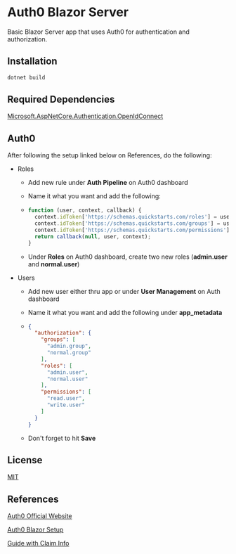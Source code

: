 # Auth0 Blazor Server

Basic Blazor Server app that uses Auth0 for authentication and authorization.

## Installation

```c#
dotnet build
```

## Required Dependencies

[Microsoft.AspNetCore.Authentication.OpenIdConnect](https://www.nuget.org/packages/Microsoft.AspNetCore.Authentication.OpenIdConnect)

## Auth0

After following the setup linked below on References, do the following:

* Roles

  * Add new rule under **Auth Pipeline** on Auth0 dashboard

  * Name it what you want and add the following:

  * ```javascript
    function (user, context, callback) {
      context.idToken['https://schemas.quickstarts.com/roles'] = user.app_metadata.authorization.roles;
      context.idToken['https://schemas.quickstarts.com/groups'] = user.app_metadata.authorization.groups;
      context.idToken['https://schemas.quickstarts.com/permissions'] = user.app_metadata.authorization.permissions;
      return callback(null, user, context);
    }
    ```

  * Under **Roles** on Auth0 dashboard, create two new roles (**admin.user** and **normal.user**)

* Users

  * Add new user either thru app or under **User Management** on Auth dashboard

  * Name it what you want and add the following under **app_metadata**

  * ```json
    {
      "authorization": {
        "groups": [
          "admin.group",
          "normal.group"
        ],
        "roles": [
          "admin.user",
          "normal.user"
        ],
        "permissions": [
          "read.user",
          "write.user"
        ]
      }
    }
    ```

  * Don't forget to hit **Save**

## License

[MIT](https://choosealicense.com/licenses/mit/)

## References

[Auth0 Official Website](https://auth0.com/)

[Auth0 Blazor Setup](https://auth0.com/blog/what-is-blazor-tutorial-on-building-webapp-with-authentication/#What-is-Blazor-)

[Guide with Claim Info](https://andrewlock.net/adding-authentication-to-a-blazor-server-app-using-auth0/)



